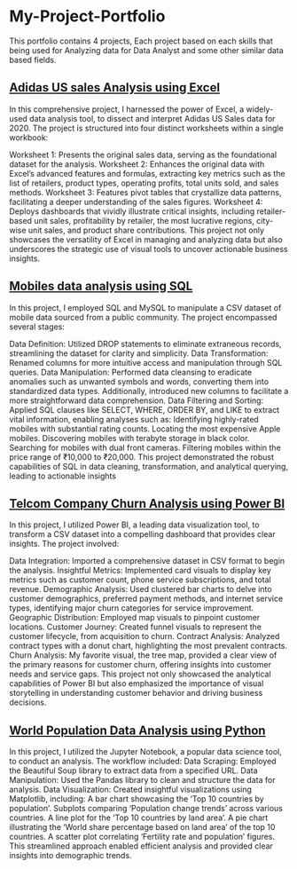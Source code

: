# My-Project-Portfolio
This portfolio contains 4 projects, Each project based on each skills that being used for Analyzing data for Data Analyst and some other similar data based fields.

## [Adidas US sales Analysis using Excel](https://github.com/VidhyabharathirajC/Excel-Project)

In this comprehensive project, I harnessed the power of Excel, a widely-used data analysis tool, to dissect and interpret Adidas US Sales data for 2020. The project is structured into four distinct worksheets within a single workbook:

Worksheet 1: Presents the original sales data, serving as the foundational dataset for the analysis.
Worksheet 2: Enhances the original data with Excel’s advanced features and formulas, extracting key metrics such as the list of retailers, product types, operating profits, total units sold, and sales methods.
Worksheet 3: Features pivot tables that crystallize data patterns, facilitating a deeper understanding of the sales figures.
Worksheet 4: Deploys dashboards that vividly illustrate critical insights, including retailer-based unit sales, profitability by retailer, the most lucrative regions, city-wise unit sales, and product share contributions.
This project not only showcases the versatility of Excel in managing and analyzing data but also underscores the strategic use of visual tools to uncover actionable business insights.

## [Mobiles data analysis using SQL](https://github.com/VidhyabharathirajC/SQL-Project)

In this project, I employed SQL and MySQL to manipulate a CSV dataset of mobile data sourced from a public community. The project encompassed several stages:

Data Definition: Utilized DROP statements to eliminate extraneous records, streamlining the dataset for clarity and simplicity.
Data Transformation: Renamed columns for more intuitive access and manipulation through SQL queries.
Data Manipulation: Performed data cleansing to eradicate anomalies such as unwanted symbols and words, converting them into standardized data types. Additionally, introduced new columns to facilitate a more straightforward data comprehension.
Data Filtering and Sorting: Applied SQL clauses like SELECT, WHERE, ORDER BY, and LIKE to extract vital information, enabling analyses such as:
Identifying highly-rated mobiles with substantial rating counts.
Locating the most expensive Apple mobiles.
Discovering mobiles with terabyte storage in black color.
Searching for mobiles with dual front cameras.
Filtering mobiles within the price range of ₹10,000 to ₹20,000.
This project demonstrated the robust capabilities of SQL in data cleaning, transformation, and analytical querying, leading to actionable insights

## [Telcom Company Churn Analysis using Power BI](https://github.com/VidhyabharathirajC/Power-BI-Project)

In this project, I utilized Power BI, a leading data visualization tool, to transform a CSV dataset into a compelling dashboard that provides clear insights. The project involved:

Data Integration: Imported a comprehensive dataset in CSV format to begin the analysis.
Insightful Metrics: Implemented card visuals to display key metrics such as customer count, phone service subscriptions, and total revenue.
Demographic Analysis: Used clustered bar charts to delve into customer demographics, preferred payment methods, and internet service types, identifying major churn categories for service improvement.
Geographic Distribution: Employed map visuals to pinpoint customer locations.
Customer Journey: Created funnel visuals to represent the customer lifecycle, from acquisition to churn.
Contract Analysis: Analyzed contract types with a donut chart, highlighting the most prevalent contracts.
Churn Analysis: My favorite visual, the tree map, provided a clear view of the primary reasons for customer churn, offering insights into customer needs and service gaps.
This project not only showcased the analytical capabilities of Power BI but also emphasized the importance of visual storytelling in understanding customer behavior and driving business decisions.

## [World Population Data Analysis using Python](https://github.com/VidhyabharathirajC/Python-Project)

In this project, I utilized the Jupyter Notebook, a popular data science tool, to conduct an analysis.
The workflow included:
Data Scraping: Employed the Beautiful Soup library to extract data from a specified URL.
Data Manipulation: Used the Pandas library to clean and structure the data for analysis.
Data Visualization: Created insightful visualizations using Matplotlib, 
including:
A bar chart showcasing the ‘Top 10 countries by population’.
Subplots comparing ‘Population change trends’ across various countries.
A line plot for the ‘Top 10 countries by land area’.
A pie chart illustrating the ‘World share percentage based on land area’ of the top 10 countries.
A scatter plot correlating ‘Fertility rate and population’ figures.
This streamlined approach enabled efficient analysis and provided clear insights into demographic trends.


